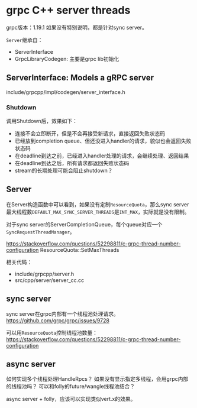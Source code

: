# grpc C++ server threads

grpc版本：1.19.1
如果没有特别说明，都是针对sync server。

`Server`继承自：
* ServerInterface
* GrpcLibraryCodegen: 主要是grpc lib初始化

## ServerInterface: Models a gRPC server

include/grpcpp/impl/codegen/server_interface.h

### Shutdown

调用Shutdown后，效果如下：
* 连接不会立即断开，但是不会再接受新请求，直接返回失败状态码
* 已经放到completion queue、但还没进入handler的请求，貌似也会返回失败状态码
* 在deadline到达之前，已经进入handler处理的请求，会继续处理、返回结果
* 在deadline到达之后，所有请求都返回失败状态码
* stream的长期处理可能会阻止shutdown？


## Server

在Server构造函数中可以看到，如果没有定制`ResourceQuota`，那么sync server最大线程数`DEFAULT_MAX_SYNC_SERVER_THREADS`是`INT_MAX`，实际就是没有限制。

对于sync server的ServerCompletionQueue，每个queue对应一个`SyncRequestThreadManager`。

https://stackoverflow.com/questions/52298811/c-grpc-thread-number-configuration
ResourceQuota::SetMaxThreads

相关代码：
* include/grpcpp/server.h
* src/cpp/server/server_cc.cc

## sync server

sync server在grpc内部有一个线程池处理请求。
https://github.com/grpc/grpc/issues/9728

可以用`ResourceQuota`控制线程池数量：
https://stackoverflow.com/questions/52298811/c-grpc-thread-number-configuration

## async server

如何实现多个线程处理HandleRpcs？
如果没有显示指定多线程，会用grpc内部的线程池吗？
可以和folly的future/wangle线程池结合？

async server + folly，应该可以实现类似vert.x的效果。
